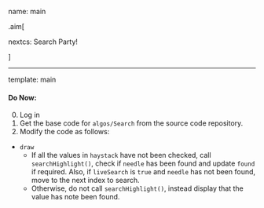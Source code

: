 name: main

.aim[<div>
nextcs: Search Party!
</div>]

---
template: main

#### Do Now:
0. Log in
1. Get the base code for `algos/Search` from the source code repository.
2. Modify the code as follows:
  - `draw`
    - If all the values in `haystack` have not been checked, call `searchHighlight()`, check if `needle` has been found and update `found` if required. Also, if `liveSearch` is `true` and `needle` has not been found, move to the next index to search.
    - Otherwise, do not call `searchHighlight()`, instead display that the value has note been found.

